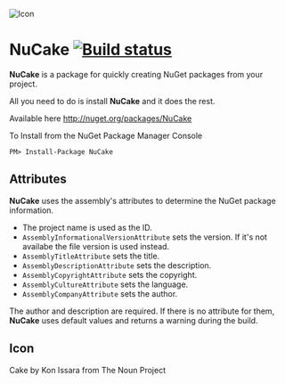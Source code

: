 ![Icon](https://raw.github.com/distantcam/NuCake/master/icons/icon_28050_100.png)

# NuCake [![Build status](https://ci.appveyor.com/api/projects/status/m05c0q48ej5ssedm)](https://ci.appveyor.com/project/distantcam/nucake)

**NuCake** is a package for quickly creating NuGet packages from your project.

All you need to do is install **NuCake** and it does the rest.

Available here http://nuget.org/packages/NuCake

To Install from the NuGet Package Manager Console 
    
    PM> Install-Package NuCake

## Attributes

**NuCake** uses the assembly's attributes to determine the NuGet package information.

- The project name is used as the ID.
- `AssemblyInformationalVersionAttribute` sets the version. If it's not availabe the file version is used instead.
- `AssemblyTitleAttribute` sets the title.
- `AssemblyDescriptionAttribute` sets the description.
- `AssemblyCopyrightAttribute` sets the copyright.
- `AssemblyCultureAttribute` sets the language.
- `AssemblyCompanyAttribute` sets the author.

The author and description are required. If there is no attribute for them, **NuCake** uses default values and returns a warning during the build.

## Icon

Cake by Kon Issara from The Noun Project